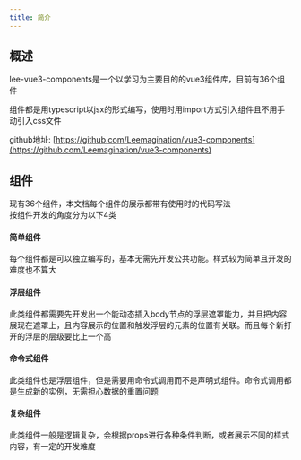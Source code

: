 ```yaml
---
title: 简介
---
```


## 概述

lee-vue3-components是一个以学习为主要目的的vue3组件库，目前有36个组件  

组件都是用typescript以jsx的形式编写，使用时用import方式引入组件且不用手动引入css文件

github地址: [https://github.com/Leemagination/vue3-components](https://github.com/Leemagination/vue3-components)


## 组件
现有36个组件，本文档每个组件的展示都带有使用时的代码写法  
按组件开发的角度分为以下4类

#### **简单组件**
每个组件都是可以独立编写的，基本无需先开发公共功能。样式较为简单且开发的难度也不算大

#### **浮层组件**
此类组件都需要先开发出一个能动态插入body节点的浮层遮罩能力，并且把内容展现在遮罩上，且内容展示的位置和触发浮层的元素的位置有关联。而且每个新打开的浮层的层级要比上一个高

#### **命令式组件**
此类组件也是浮层组件，但是需要用命令式调用而不是声明式组件。命令式调用都是生成新的实例，无需担心数据的重置问题

#### **复杂组件**
此类组件一般是逻辑复杂，会根据props进行各种条件判断，或者展示不同的样式内容，有一定的开发难度
